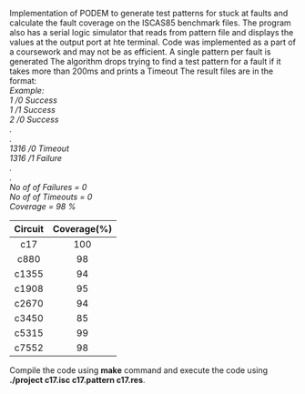 Implementation of PODEM to generate test patterns for stuck at faults and calculate the fault coverage on the ISCAS85 benchmark files. The program also has a serial logic simulator that reads from pattern file and displays the values at the output port at hte terminal.
Code was implemented as a part of a coursework and may not be as efficient. A single pattern per fault is generated The algorithm drops trying to find a test pattern for a fault if it takes more than 200ms and prints a Timeout
The result files are in the format:   
_Example:   
1 /0	Success  
1 /1	Success  
2 /0	Success  
.  
.  
1316 /0 Timeout  
1316 /1 Failure  
.  
.  
No of of Failures = 0  
No of of Timeouts = 0  
Coverage = 98 %_


|  Circuit  | Coverage(%)  |
|:---:|:---:|
|  c17    |  100  |
|  c880   |  98  |
|  c1355  |  94  |
|  c1908  |  95  |
|  c2670  |  94  |
|  c3450  |  85  |
|  c5315  |  99  |
|  c7552  |  98  | 

Compile the code using **make** command and execute the code using **./project c17.isc c17.pattern c17.res**. 
